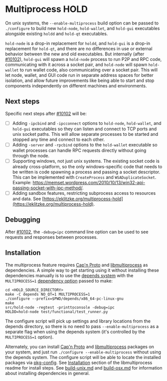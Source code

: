 # Multiprocess HOLD

On unix systems, the `--enable-multiprocess` build option can be passed to `./configure` to build new `hold-node`, `hold-wallet`, and `hold-gui` executables alongside existing `holdd` and `hold-qt` executables.

`hold-node` is a drop-in replacement for `holdd`, and `hold-gui` is a drop-in replacement for `hold-qt`, and there are no differences in use or external behavior between the new and old executables. But internally (after [#10102](https://github.com/hold/hold/pull/10102)), `hold-gui` will spawn a `hold-node` process to run P2P and RPC code, communicating with it across a socket pair, and `hold-node` will spawn `hold-wallet` to run wallet code, also communicating over a socket pair. This will let node, wallet, and GUI code run in separate address spaces for better isolation, and allow future improvements like being able to start and stop components independently on different machines and environments.

## Next steps

Specific next steps after [#10102](https://github.com/hold/hold/pull/10102) will be:

- [ ] Adding `-ipcbind` and `-ipcconnect` options to `hold-node`, `hold-wallet`, and `hold-gui` executables so they can listen and connect to TCP ports and unix socket paths. This will allow separate processes to be started and stopped any time and connect to each other.
- [ ] Adding `-server` and `-rpcbind` options to the `hold-wallet` executable so wallet processes can handle RPC requests directly without going through the node.
- [ ] Supporting windows, not just unix systems. The existing socket code is already cross-platform, so the only windows-specific code that needs to be written is code spawning a process and passing a socket descriptor. This can be implemented with `CreateProcess` and `WSADuplicateSocket`. Example: https://memset.wordpress.com/2010/10/13/win32-api-passing-socket-with-ipc-method/.
- [ ] Adding sandbox features, restricting subprocess access to resources and data. See [https://eklitzke.org/multiprocess-hold](https://eklitzke.org/multiprocess-hold).

## Debugging

After [#10102](https://github.com/hold/hold/pull/10102), the `-debug=ipc` command line option can be used to see requests and responses between processes.

## Installation

The multiprocess feature requires [Cap'n Proto](https://capnproto.org/) and [libmultiprocess](https://github.com/chaincodelabs/libmultiprocess) as dependencies. A simple way to get starting using it without installing these dependencies manually is to use the [depends system](../depends) with the `MULTIPROCESS=1` [dependency option](../depends#dependency-options) passed to make:

```
cd <HOLD_SOURCE_DIRECTORY>
make -C depends NO_QT=1 MULTIPROCESS=1
./configure --prefix=$PWD/depends/x86_64-pc-linux-gnu
make
src/hold-node -regtest -printtoconsole -debug=ipc
HOLDD=hold-node test/functional/test_runner.py
```

The configure script will pick up settings and library locations from the depends directory, so there is no need to pass `--enable-multiprocess` as a separate flag when using the depends system (it's controlled by the `MULTIPROCESS=1` option).

Alternately, you can install [Cap'n Proto](https://capnproto.org/) and [libmultiprocess](https://github.com/chaincodelabs/libmultiprocess) packages on your system, and just run `./configure --enable-multiprocess` without using the depends system. The configure script will be able to locate the installed packages via [pkg-config](https://www.freedesktop.org/wiki/Software/pkg-config/). See [Installation](https://github.com/chaincodelabs/libmultiprocess#installation) section of the libmultiprocess readme for install steps. See [build-unix.md](build-unix.md) and [build-osx.md](build-osx.md) for information about installing dependencies in general.
